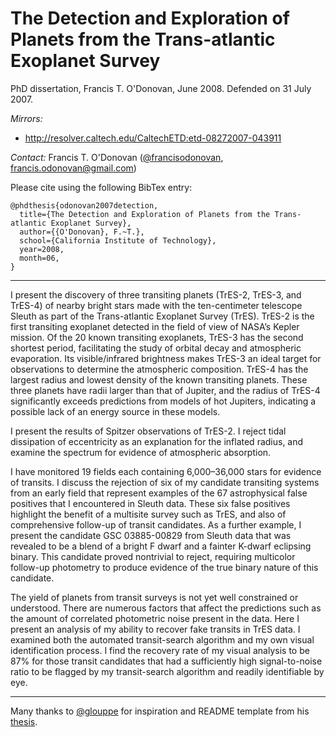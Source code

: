 The Detection and Exploration of Planets from the Trans-atlantic Exoplanet Survey
============================

PhD dissertation, Francis T. O'Donovan, June 2008. Defended on 31
July 2007. 

<!-- 
_arXiv:_ http://arxiv.org/abs/1407.7502
-->

_Mirrors:_ 
- <http://resolver.caltech.edu/CaltechETD:etd-08272007-043911>

_Contact:_ Francis T. O'Donovan ([@francisodonovan](https://twitter.com/francisodonovan/), <francis.odonovan@gmail.com>)

Please cite using the following BibTex entry:

```
@phdthesis{odonovan2007detection,
  title={The Detection and Exploration of Planets from the Trans-atlantic Exoplanet Survey},
  author={{O'Donovan}, F.~T.},
  school={California Institute of Technology},
  year=2008,
  month=06,
}
```
<!--
  note={arXiv:1407.7502} 
-->

---

I present the discovery of three transiting planets (TrES-2, TrES-3,
and TrES-4) of nearby bright stars made with the ten-centimeter
telescope Sleuth as part of the Trans-atlantic Exoplanet Survey
(TrES). TrES-2 is the first transiting exoplanet detected in the field
of view of NASA’s Kepler mission. Of the 20 known transiting
exoplanets, TrES-3 has the second shortest period, facilitating the
study of orbital decay and atmospheric evaporation. Its
visible/infrared brightness makes TrES-3 an ideal target for
observations to determine the atmospheric composition. TrES-4 has the
largest radius and lowest density of the known transiting
planets. These three planets have radii larger than that of Jupiter,
and the radius of TrES-4 significantly exceeds predictions from models
of hot Jupiters, indicating a possible lack of an energy source in
these models. 

I present the results of Spitzer observations of TrES-2. I reject
tidal dissipation of eccentricity as an explanation for the inflated
radius, and examine the spectrum for evidence of atmospheric
absorption.

I have monitored 19 fields each containing 6,000–36,000 stars for
evidence of transits. I discuss the rejection of six of my candidate
transiting systems from an early field that represent examples of the
67 astrophysical false positives that I encountered in Sleuth
data. These six false positives highlight the benefit of a multisite
survey such as TrES, and also of comprehensive follow-up of transit
candidates. As a further example, I present the candidate GSC
03885-00829 from Sleuth data that was revealed to be a blend of a
bright F dwarf and a fainter K-dwarf eclipsing binary. This candidate
proved nontrivial to reject, requiring multicolor follow-up photometry
to produce evidence of the true binary nature of this candidate.

The yield of planets from transit surveys is not yet well constrained
or understood. There are numerous factors that affect the predictions
such as the amount of correlated photometric noise present in the
data. Here I present an analysis of my ability to recover fake
transits in TrES data. I examined both the automated transit-search
algorithm and my own visual identification process. I find the
recovery rate of my visual analysis to be 87% for those transit
candidates that had a sufficiently high signal-to-noise ratio to be
flagged by my transit-search algorithm and readily identifiable by
eye.

---

Many thanks to [@glouppe](https://twitter.com/glouppe/) for
inspiration and README template from his
[thesis](https://github.com/glouppe/phd-thesis).


